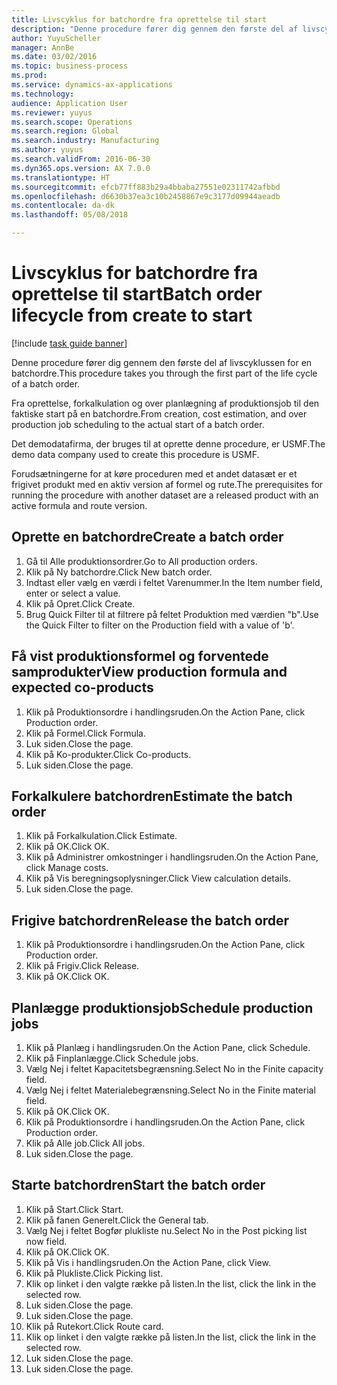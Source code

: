 ```yaml
--- 
title: Livscyklus for batchordre fra oprettelse til start
description: "Denne procedure fører dig gennem den første del af livscyklussen for en batchordre."
author: YuyuScheller
manager: AnnBe
ms.date: 03/02/2016
ms.topic: business-process
ms.prod: 
ms.service: dynamics-ax-applications
ms.technology: 
audience: Application User
ms.reviewer: yuyus
ms.search.scope: Operations
ms.search.region: Global
ms.search.industry: Manufacturing
ms.author: yuyus
ms.search.validFrom: 2016-06-30
ms.dyn365.ops.version: AX 7.0.0
ms.translationtype: HT
ms.sourcegitcommit: efcb77ff883b29a4bbaba27551e02311742afbbd
ms.openlocfilehash: d6630b37ea3c10b2458867e9c3177d09944aeadb
ms.contentlocale: da-dk
ms.lasthandoff: 05/08/2018

---
```

# <a name="batch-order-lifecycle-from-create-to-start"></a><span data-ttu-id="516c2-103">Livscyklus for batchordre fra oprettelse til start</span><span class="sxs-lookup"><span data-stu-id="516c2-103">Batch order lifecycle from create to start</span></span>

[!include [task guide banner](../../includes/task-guide-banner.md)]

<span data-ttu-id="516c2-104">Denne procedure fører dig gennem den første del af livscyklussen for en batchordre.</span><span class="sxs-lookup"><span data-stu-id="516c2-104">This procedure takes you through the first part of the life cycle of a batch order.</span></span>

<span data-ttu-id="516c2-105">Fra oprettelse, forkalkulation og over planlægning af produktionsjob til den faktiske start på en batchordre.</span><span class="sxs-lookup"><span data-stu-id="516c2-105">From creation, cost estimation, and over production job scheduling to the actual start of a batch order.</span></span>



<span data-ttu-id="516c2-106">Det demodatafirma, der bruges til at oprette denne procedure, er USMF.</span><span class="sxs-lookup"><span data-stu-id="516c2-106">The demo data company used to create this procedure is USMF.</span></span> 



<span data-ttu-id="516c2-107">Forudsætningerne for at køre proceduren med et andet datasæt er et frigivet produkt med en aktiv version af formel og rute.</span><span class="sxs-lookup"><span data-stu-id="516c2-107">The prerequisites for running the procedure with another dataset are a released product with an active formula and route version.</span></span>


## <a name="create-a-batch-order"></a><span data-ttu-id="516c2-108">Oprette en batchordre</span><span class="sxs-lookup"><span data-stu-id="516c2-108">Create a batch order</span></span>
1. <span data-ttu-id="516c2-109">Gå til Alle produktionsordrer.</span><span class="sxs-lookup"><span data-stu-id="516c2-109">Go to All production orders.</span></span>
2. <span data-ttu-id="516c2-110">Klik på Ny batchordre.</span><span class="sxs-lookup"><span data-stu-id="516c2-110">Click New batch order.</span></span>
3. <span data-ttu-id="516c2-111">Indtast eller vælg en værdi i feltet Varenummer.</span><span class="sxs-lookup"><span data-stu-id="516c2-111">In the Item number field, enter or select a value.</span></span>
4. <span data-ttu-id="516c2-112">Klik på Opret.</span><span class="sxs-lookup"><span data-stu-id="516c2-112">Click Create.</span></span>
5. <span data-ttu-id="516c2-113">Brug Quick Filter til at filtrere på feltet Produktion med værdien "b".</span><span class="sxs-lookup"><span data-stu-id="516c2-113">Use the Quick Filter to filter on the Production field with a value of 'b'.</span></span>

## <a name="view-production-formula-and-expected-co-products"></a><span data-ttu-id="516c2-114">Få vist produktionsformel og forventede samprodukter</span><span class="sxs-lookup"><span data-stu-id="516c2-114">View production formula and expected co-products</span></span>
1. <span data-ttu-id="516c2-115">Klik på Produktionsordre i handlingsruden.</span><span class="sxs-lookup"><span data-stu-id="516c2-115">On the Action Pane, click Production order.</span></span>
2. <span data-ttu-id="516c2-116">Klik på Formel.</span><span class="sxs-lookup"><span data-stu-id="516c2-116">Click Formula.</span></span>
3. <span data-ttu-id="516c2-117">Luk siden.</span><span class="sxs-lookup"><span data-stu-id="516c2-117">Close the page.</span></span>
4. <span data-ttu-id="516c2-118">Klik på Ko-produkter.</span><span class="sxs-lookup"><span data-stu-id="516c2-118">Click Co-products.</span></span>
5. <span data-ttu-id="516c2-119">Luk siden.</span><span class="sxs-lookup"><span data-stu-id="516c2-119">Close the page.</span></span>

## <a name="estimate-the-batch-order"></a><span data-ttu-id="516c2-120">Forkalkulere batchordren</span><span class="sxs-lookup"><span data-stu-id="516c2-120">Estimate the batch order</span></span>
1. <span data-ttu-id="516c2-121">Klik på Forkalkulation.</span><span class="sxs-lookup"><span data-stu-id="516c2-121">Click Estimate.</span></span>
2. <span data-ttu-id="516c2-122">Klik på OK.</span><span class="sxs-lookup"><span data-stu-id="516c2-122">Click OK.</span></span>
3. <span data-ttu-id="516c2-123">Klik på Administrer omkostninger i handlingsruden.</span><span class="sxs-lookup"><span data-stu-id="516c2-123">On the Action Pane, click Manage costs.</span></span>
4. <span data-ttu-id="516c2-124">Klik på Vis beregningsoplysninger.</span><span class="sxs-lookup"><span data-stu-id="516c2-124">Click View calculation details.</span></span>
5. <span data-ttu-id="516c2-125">Luk siden.</span><span class="sxs-lookup"><span data-stu-id="516c2-125">Close the page.</span></span>

## <a name="release-the-batch-order"></a><span data-ttu-id="516c2-126">Frigive batchordren</span><span class="sxs-lookup"><span data-stu-id="516c2-126">Release the batch order</span></span>
1. <span data-ttu-id="516c2-127">Klik på Produktionsordre i handlingsruden.</span><span class="sxs-lookup"><span data-stu-id="516c2-127">On the Action Pane, click Production order.</span></span>
2. <span data-ttu-id="516c2-128">Klik på Frigiv.</span><span class="sxs-lookup"><span data-stu-id="516c2-128">Click Release.</span></span>
3. <span data-ttu-id="516c2-129">Klik på OK.</span><span class="sxs-lookup"><span data-stu-id="516c2-129">Click OK.</span></span>

## <a name="schedule-production-jobs"></a><span data-ttu-id="516c2-130">Planlægge produktionsjob</span><span class="sxs-lookup"><span data-stu-id="516c2-130">Schedule production jobs</span></span>
1. <span data-ttu-id="516c2-131">Klik på Planlæg i handlingsruden.</span><span class="sxs-lookup"><span data-stu-id="516c2-131">On the Action Pane, click Schedule.</span></span>
2. <span data-ttu-id="516c2-132">Klik på Finplanlægge.</span><span class="sxs-lookup"><span data-stu-id="516c2-132">Click Schedule jobs.</span></span>
3. <span data-ttu-id="516c2-133">Vælg Nej i feltet Kapacitetsbegrænsning.</span><span class="sxs-lookup"><span data-stu-id="516c2-133">Select No in the Finite capacity field.</span></span>
4. <span data-ttu-id="516c2-134">Vælg Nej i feltet Materialebegrænsning.</span><span class="sxs-lookup"><span data-stu-id="516c2-134">Select No in the Finite material field.</span></span>
5. <span data-ttu-id="516c2-135">Klik på OK.</span><span class="sxs-lookup"><span data-stu-id="516c2-135">Click OK.</span></span>
6. <span data-ttu-id="516c2-136">Klik på Produktionsordre i handlingsruden.</span><span class="sxs-lookup"><span data-stu-id="516c2-136">On the Action Pane, click Production order.</span></span>
7. <span data-ttu-id="516c2-137">Klik på Alle job.</span><span class="sxs-lookup"><span data-stu-id="516c2-137">Click All jobs.</span></span>
8. <span data-ttu-id="516c2-138">Luk siden.</span><span class="sxs-lookup"><span data-stu-id="516c2-138">Close the page.</span></span>

## <a name="start-the-batch-order"></a><span data-ttu-id="516c2-139">Starte batchordren</span><span class="sxs-lookup"><span data-stu-id="516c2-139">Start the batch order</span></span>
1. <span data-ttu-id="516c2-140">Klik på Start.</span><span class="sxs-lookup"><span data-stu-id="516c2-140">Click Start.</span></span>
2. <span data-ttu-id="516c2-141">Klik på fanen Generelt.</span><span class="sxs-lookup"><span data-stu-id="516c2-141">Click the General tab.</span></span>
3. <span data-ttu-id="516c2-142">Vælg Nej i feltet Bogfør plukliste nu.</span><span class="sxs-lookup"><span data-stu-id="516c2-142">Select No in the Post picking list now field.</span></span>
4. <span data-ttu-id="516c2-143">Klik på OK.</span><span class="sxs-lookup"><span data-stu-id="516c2-143">Click OK.</span></span>
5. <span data-ttu-id="516c2-144">Klik på Vis i handlingsruden.</span><span class="sxs-lookup"><span data-stu-id="516c2-144">On the Action Pane, click View.</span></span>
6. <span data-ttu-id="516c2-145">Klik på Plukliste.</span><span class="sxs-lookup"><span data-stu-id="516c2-145">Click Picking list.</span></span>
7. <span data-ttu-id="516c2-146">Klik op linket i den valgte række på listen.</span><span class="sxs-lookup"><span data-stu-id="516c2-146">In the list, click the link in the selected row.</span></span>
8. <span data-ttu-id="516c2-147">Luk siden.</span><span class="sxs-lookup"><span data-stu-id="516c2-147">Close the page.</span></span>
9. <span data-ttu-id="516c2-148">Luk siden.</span><span class="sxs-lookup"><span data-stu-id="516c2-148">Close the page.</span></span>
10. <span data-ttu-id="516c2-149">Klik på Rutekort.</span><span class="sxs-lookup"><span data-stu-id="516c2-149">Click Route card.</span></span>
11. <span data-ttu-id="516c2-150">Klik op linket i den valgte række på listen.</span><span class="sxs-lookup"><span data-stu-id="516c2-150">In the list, click the link in the selected row.</span></span>
12. <span data-ttu-id="516c2-151">Luk siden.</span><span class="sxs-lookup"><span data-stu-id="516c2-151">Close the page.</span></span>
13. <span data-ttu-id="516c2-152">Luk siden.</span><span class="sxs-lookup"><span data-stu-id="516c2-152">Close the page.</span></span>


